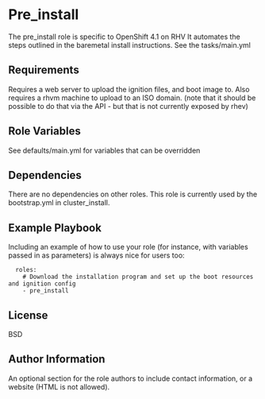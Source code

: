 Pre_install
=========

The pre_install role is specific to OpenShift 4.1 on RHV
It automates the steps outlined in the baremetal install instructions.
See the tasks/main.yml

Requirements
------------

Requires a web server to upload the ignition files, and boot image to. Also requires a rhvm machine to upload to an ISO domain. (note that it should be possible to do that via the API - but that is not currently exposed by rhev)

Role Variables
--------------

See defaults/main.yml for variables that can be overridden

Dependencies
------------

There are no dependencies on other roles. This role is currently used by the bootstrap.yml in cluster_install.

Example Playbook
----------------

Including an example of how to use your role (for instance, with variables passed in as parameters) is always nice for users too:

      roles:
        # Download the installation program and set up the boot resources and ignition config
        - pre_install

License
-------

BSD

Author Information
------------------

An optional section for the role authors to include contact information, or a website (HTML is not allowed).
